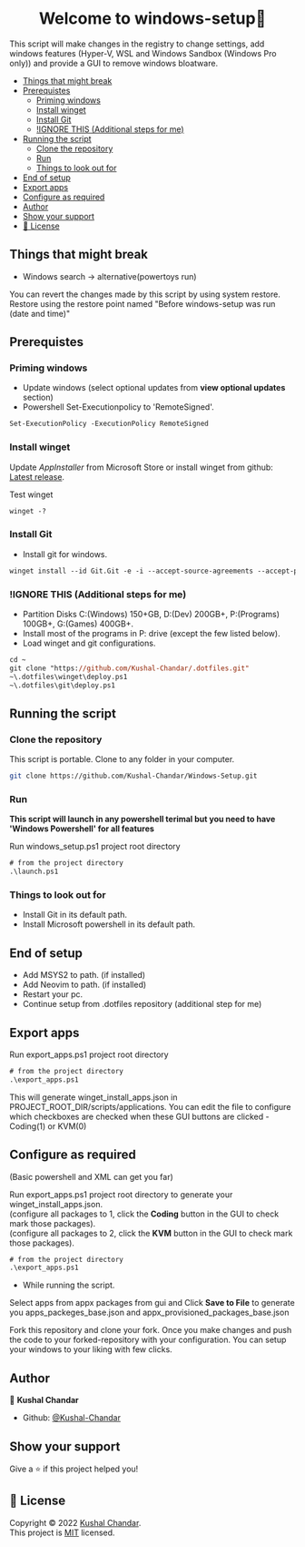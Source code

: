 <h1 align="center">Welcome to windows-setup👋</h1>

This script will make changes in the registry to change settings, add windows features (Hyper-V, WSL and Windows Sandbox (Windows Pro only)) and provide a GUI to remove windows bloatware.

- [Things that might break](#things-that-might-break)
- [Prerequistes](#prerequistes)
  - [Priming windows](#priming-windows)
  - [Install winget](#install-winget)
  - [Install Git](#install-git)
  - [!IGNORE THIS (Additional steps for me)](#ignore-this-additional-steps-for-me)
- [Running the script](#running-the-script)
  - [Clone the repository](#clone-the-repository)
  - [Run](#run)
  - [Things to look out for](#things-to-look-out-for)
- [End of setup](#end-of-setup)
- [Export apps](#export-apps)
- [Configure as required](#configure-as-required)
- [Author](#author)
- [Show your support](#show-your-support)
- [📝 License](#-license)

## Things that might break

- Windows search -> alternative(powertoys run)

You can revert the changes made by this script by using system restore. Restore using the restore point named "Before windows-setup was run (date and time)"

## Prerequistes

### Priming windows

- Update windows (select optional updates from **view optional updates** section)
- Powershell Set-Executionpolicy to 'RemoteSigned'.

```ps
Set-ExecutionPolicy -ExecutionPolicy RemoteSigned
```

### Install winget

Update _AppInstaller_ from Microsoft Store or install winget from github: [Latest release](https://github.com/microsoft/winget-cli/releases/latest).<br>

Test winget

```ps
winget -?
```

### Install Git

- Install git for windows.

```ps
winget install --id Git.Git -e -i --accept-source-agreements --accept-package-agreements
```

### !IGNORE THIS (Additional steps for me)

- Partition Disks C:(Windows) 150+GB, D:(Dev) 200GB+, P:(Programs) 100GB+, G:(Games) 400GB+.<br>
- Install most of the programs in P: drive (except the few listed below).<br>
- Load winget and git configurations.<br>

```ps
cd ~
git clone "https://github.com/Kushal-Chandar/.dotfiles.git"
~\.dotfiles\winget\deploy.ps1
~\.dotfiles\git\deploy.ps1
```

## Running the script

### Clone the repository

This script is portable. Clone to any folder in your computer.

```sh
git clone https://github.com/Kushal-Chandar/Windows-Setup.git
```

### Run

**This script will launch in any powershell terimal but you need to have 'Windows Powershell' for all features**<br>

Run windows_setup.ps1 project root directory

```ps
# from the project directory
.\launch.ps1
```

### Things to look out for

- Install Git in its default path.
- Install Microsoft powershell in its default path.

## End of setup

- Add MSYS2 to path. (if installed)
- Add Neovim to path. (if installed)
- Restart your pc.
- Continue setup from .dotfiles repository (additional step for me)

## Export apps

Run export_apps.ps1 project root directory

```ps
# from the project directory
.\export_apps.ps1
```

This will generate winget_install_apps.json in PROJECT_ROOT_DIR/scripts/applications. You can edit the file to configure which checkboxes are checked when these GUI buttons are clicked - Coding(1) or KVM(0)

## Configure as required

(Basic powershell and XML can get you far)

Run export_apps.ps1 project root directory to generate your winget_install_apps.json.<br>
(configure all packages to 1, click the **Coding** button in the GUI to check mark those packages).<br>
(configure all packages to 2, click the **KVM** button in the GUI to check mark those packages).<br>

```ps
# from the project directory
.\export_apps.ps1
```

- While running the script.

Select apps from appx packages from gui and Click **Save to File** to generate you apps_packeges_base.json and appx_provisioned_packages_base.json

Fork this repository and clone your fork. Once you make changes and push the code to your forked-repository with your configuration. You can setup your windows to your liking with few clicks.

## Author

👤 **Kushal Chandar**

- Github: [@Kushal-Chandar](https://github.com/Kushal-Chandar)

## Show your support

Give a ⭐️ if this project helped you!

## 📝 License

Copyright © 2022 [Kushal Chandar](https://github.com/Kushal-Chandar).<br />
This project is [MIT](project-source-dir/LICENSE.txt) licensed.
